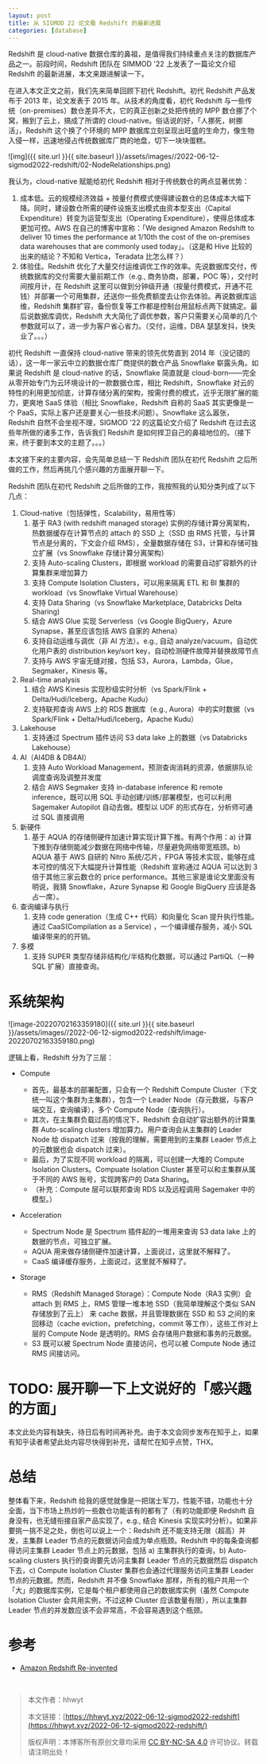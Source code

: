 ```yaml
---
layout: post
title: 从 SIGMOD 22 论文看 Redshift 的最新进展
categories: [database]
---
```


Redshift 是 cloud-native 数据仓库的鼻祖，是值得我们持续重点关注的数据库产品之一。前段时间，Redshift 团队在 SIMMOD '22 上发表了一篇论文介绍 Redshift 的最新进展，本文来跟进解读一下。

在进入本文正文之前，我们先来简单回顾下初代 Redshift。初代 Redshift 产品发布于 2013 年，论文发表于 2015 年。从技术的角度看，初代 Redshift 与一些传统（on-premises）数仓差异不大，它的真正创新之处把传统的 MPP 数仓挪了个窝，搬到了云上，搞成了所谓的 cloud-native。俗话说的好，「人挪死，树挪活」，Redshift 这个换了个环境的 MPP 数据库立刻呈现出旺盛的生命力，像生物入侵一样，迅速地侵占传统数据库厂商的地盘，切下一块块蛋糕。

![img]({{ site.url }}{{ site.baseurl }}/assets/images//2022-06-12-sigmod2022-redshift/02-NodeRelationships.png)

我认为，cloud-native 赋能给初代 Redshift 相对于传统数仓的两点显著优势：	

1. 成本低。云的规模经济效益 + 按量付费模式使得建设数仓的总体成本大幅下降。同时，建设数仓所需的硬件设施支出模式由资本型支出（Capital Expenditure）转变为运营型支出（Operating Expenditure），使得总体成本更加可控。AWS 在自己的博客中宣称：「We designed Amazon Redshift to deliver 10 times the performance at 1/10th the cost of the on-premises data warehouses that are commonly used today」。（这是和 Hive 比较的出来的结论？不知和 Vertica，Teradata 比怎么样？）
2. 体验佳。Redshift 优化了大量交付运维调优工作的效率。先说数据库交付，传统数据库的交付需要大量前期工作（e.g., 商务协商，部署，POC 等），交付时间按月计，在 Redshift 这里可以做到分钟级开通（按量付费模式，开通不花钱）并部署一个可用集群，还送你一些免费额度去让你去体验。再说数据库运维，Redshift 集群扩容，备份恢复等工作都是控制台用鼠标点两下就搞定。最后说数据库调优，Redshift 大大简化了调优参数，客户只需要关心简单的几个参数就可以了，进一步为客户省心省力。（交付，运维，DBA 瑟瑟发抖，快失业了。。。）

初代 Redshift 一直保持 cloud-native 带来的领先优势直到 2014 年（没记错的话），这一年一家云中立的数据仓库厂商提供的数仓产品 Snowflake 崭露头角。如果说 Redshift 是 cloud-native 的话，Snowflake 简直就是 cloud-born——完全从零开始专门为云环境设计的一款数据仓库，相比 Redshift，Snowflake 对云的特性的利用更加彻底，计算存储分离的架构，按需付费的模式，近乎无限扩展的能力，更爽地 SaaS 体验（相比   Snowflake，Redshift 自称的 SaaS 其实更像是一个 PaaS，实际上客户还是要关心一些技术问题）。Snowflake 这么嚣张，Redshift 自然不会坐视不理，SIGMOD '22 的这篇论文介绍了 Redshift 在过去这些年所做的诸多工作，告诉我们 Redshift 是如何捍卫自己的鼻祖地位的。（接下来，终于要到本文的主题了。。。）



本文接下来的主要内容，会先简单总结一下 Redshift 团队在初代 Redshift 之后所做的工作，然后再挑几个感兴趣的方面展开聊一下。



Redshift 团队在初代 Redshift 之后所做的工作，我按照我的认知分类列成了以下几点：

1. Cloud-native（包括弹性，Scalability，易用性等）
    1. 基于 RA3 (with redshift managed storage) 实例的存储计算分离架构，热数据缓存在计算节点的 attach 的 SSD 上（SSD 由 RMS 托管，与计算节点是分离的，下文会介绍 RMS），全量数据存储在 S3，计算和存储可独立扩展（vs Snowflake 存储计算分离架构）
    2. 支持 Auto-scaling Clusters，即根据 workload 的需要自动扩容额外的计算集群来增加算力
    3. 支持 Compute Isolation Clusters，可以用来隔离 ETL 和 BI 集群的 workload（vs Snowflake Virtual Warehouse）
    4. 支持 Data Sharing（vs Snowflake Marketplace, Databricks Delta Sharing)
    5. 结合 AWS Glue 实现 Serverless（vs Google BigQuery，Azure Synapse，甚至应该包括 AWS 自家的 Athena）
    6. 支持自动运维与调优（非 AI 方法）。e.g., 自动 analyze/vacuum，自动优化用户表的 distribution key/sort key，自动检测硬件故障并替换故障节点
    7. 支持与 AWS 宇宙无缝对接，包括 S3，Aurora，Lambda，Glue，Segmaker，Kinesis 等。
2. Real-time analysis
    1. 结合 AWS Kinesis 实现秒级实时分析（vs Spark/Flink + Delta/Hudi/Iceberg，Apache Kudu）
    2. 支持联邦查询 AWS 上的 RDS 数据库（e.g., Aurora）中的实时数据（vs Spark/Flink + Delta/Hudi/Iceberg，Apache Kudu）
3. Lakehouse
    1. 支持通过 Spectrum 插件访问 S3 data lake 上的数据（vs Databricks Lakehouse）
4. AI（AI4DB & DB4AI）
    1. 支持 Auto Workload Management，预测查询消耗的资源，依据排队论调度查询及调整并发度
    2. 结合 AWS Segmaker  支持 in-database inference 和 remote inference，既可以用 SQL 手动创建/训练/部署模型，也可以利用 Sagemaker Autopilot 自动去做。模型以 UDF 的形式存在，分析师可通过 SQL 直接调用
5. 新硬件
    1. 基于 AQUA 的存储侧硬件加速计算实现计算下推。有两个作用：a) 计算下推到存储侧能减少数据在网络中传输，尽量避免网络带宽瓶颈。b) AQUA 基于 AWS 自研的 Nitro 系统/芯片，FPGA 等技术实现，能够在成本可控的情况下大幅提升计算性能（Redshift 宣称通过 AQUA 可以达到 3 倍于其他三家云数仓的 price performance。其他三家是谁论文里面没有明说，我猜 Snowflake，Azure Synapse 和 Google BigQuery 应该是各占一席）。
6. 查询编译与执行
    1. 支持 code generation（生成 C++ 代码）和向量化 Scan 提升执行性能。通过 CaaS(Compilation as a Service) ，一个编译缓存服务，减小 SQL 编译带来的的开销。
7. 多模
    1. 支持 SUPER 类型存储非结构化/半结构化数据，可以通过 PartiQL（一种 SQL 扩展）直接查询。

# 系统架构

![image-20220702163359180]({{ site.url }}{{ site.baseurl }}/assets/images//2022-06-12-sigmod2022-redshift/image-20220702163359180.png)

逻辑上看，Redshift 分为了三层：

- Compute
    - 首先，最基本的部署配置，只会有一个 Redshift Compute Cluster（下文统一叫这个集群为主集群），包含一个 Leader Node（存元数据，与客户端交互，查询编译），多个 Compute Node（查询执行）。
    - 其次，在主集群负载过高的情况下，Redshift 会自动扩容出额外的计算集群 Auto-scaling clusters 增加算力。用户查询会从主集群的 Leader Node 给 dispatch 过来（按我的理解，需要用到的主集群 Leader 节点上的元数据也会 dispatch 过来）。
    - 最后，为了实现不同 workload 的隔离，可以创建一大堆的 Compute Isolation Clusters。Compuate Isolation Cluster 甚至可以和主集群从属于不同的 AWS 账号，实现跨客户的 Data Sharing。
    - （补充：Compute 层可以联邦查询 RDS 以及远程调用 Sagemaker 中的模型。）

- Acceleration
    - Spectrum Node 是 Spectrum 插件起的一堆用来查询 S3 data lake 上的数据的节点，可独立扩展。
    - AQUA 用来做存储侧硬件加速计算，上面说过，这里就不解释了。
    - CaaS 编译缓存服务，上面说过，这里就不解释了。

- Storage
    - RMS（Redshift Managed Storage）：Compute Node（RA3 实例）会 attach 到 RMS 上，RMS 管理一堆本地 SSD（我简单理解这个类似 SAN 存储放到了云上） 来 cache 数据，并且管理数据在 SSD 和 S3 之间的来回移动（cache eviction，prefetching，commit 等工作），这些工作对上层的 Compute Node 是透明的。RMS 会存储用户数据和事务的元数据。
    - S3 既可以被 Spectrum Node 直接访问，也可以被 Compute Node 通过 RMS 间接访问。


# TODO: 展开聊一下上文说好的「感兴趣的方面」

本文此处内容有缺失，待日后有时间再补充。由于本文会同步发布在知乎上，如果有知乎读者希望此处内容尽快得到补充，请帮忙在知乎点赞，THX。

# 总结

整体看下来，Redshift 给我的感觉就像是一把瑞士军刀，性能不错，功能也十分全面，当下市场上热炒的一些数仓功能该有的都有了（有的功能即便 Redshift 自身没有，也无缝衔接自家产品实现了，e.g., 结合 Kinesis 实现实时分析）。如果非要挑一挑不足之处，倒也可以说上一个：Redshift 还不能支持无限（超高）并发，主集群 Leader 节点的元数据访问会成为单点瓶颈。Redshift 中的每条查询都得访问主集群 Leader 节点上的元数据，包括 a) 主集群执行的查询，b) Auto-scaling clusters 执行的查询要先访问主集群 Leader 节点的元数据然后 dispatch 下去，c) Compute Isolation Cluster 集群也会通过代理服务访问主集群 Leader 节点的元数据。然而，Redshift 并不像 Snowflake 那样，所有的租户共用一个「大」的数据库实例，它是每个租户都使用自己的数据库实例（虽然 Compute Isolation Cluster 会共用实例，不过这种 Cluster 应该数量有限），所以主集群 Leader 节点的并发数应该不会非常高，不会容易遇到这个瓶颈。



# 参考

- [Amazon Redshift Re-invented](https://www.google.com.hk/url?sa=t&rct=j&q=&esrc=s&source=web&cd=&ved=2ahUKEwiK6538g4_5AhXZ1DgGHckqD_MQFnoECAYQAQ&url=https%3A%2F%2Fassets.amazon.science%2F93%2Fe0%2Fa347021a4c6fbbccd5a056580d00%2Fsigmod22-redshift-reinvented.pdf&usg=AOvVaw1mE6DuLctkxgUFPR3tEwby)

<br />

>  本文作者：hhwyt 
>
> 本文链接：[https://hhwyt.xyz/2022-06-12-sigmod2022-redshift](https://hhwyt.xyz/2022-06-12-sigmod2022-redshift/)
>
> 版权声明：本博客所有原创文章均采用 [CC BY-NC-SA 4.0](https://creativecommons.org/licenses/by-nc-sa/4.0/) 许可协议。转载请注明出处！